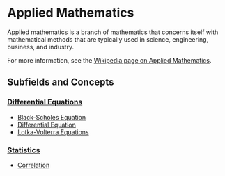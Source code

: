 # Applied Mathematics

Applied mathematics is a branch of mathematics that concerns itself with mathematical methods that are typically used in science, engineering, business, and industry.

For more information, see the [Wikipedia page on Applied Mathematics](https://en.wikipedia.org/wiki/Applied_mathematics).

## Subfields and Concepts

### [Differential Equations](./differential_equations/)
- [Black-Scholes Equation](./differential_equations/black_scholes_equation.md)
- [Differential Equation](./differential_equations/differential_equation.md)
- [Lotka-Volterra Equations](./differential_equations/lotka_volterra_equations.md)

### [Statistics](./statistics/)
- [Correlation](./statistics/correlation.md)
